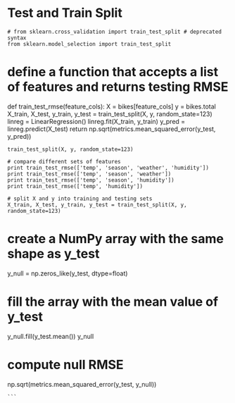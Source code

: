 # Test and Train Split

```
# from sklearn.cross_validation import train_test_split # deprecated syntax
from sklearn.model_selection import train_test_split
```

# define a function that accepts a list of features and returns testing RMSE
def train_test_rmse(feature_cols):
    X = bikes[feature_cols]
    y = bikes.total
    X_train, X_test, y_train, y_test = train_test_split(X, y, random_state=123)
    linreg = LinearRegression()
    linreg.fit(X_train, y_train)
    y_pred = linreg.predict(X_test)
    return np.sqrt(metrics.mean_squared_error(y_test, y_pred))
    
    train_test_split(X, y, random_state=123)
    
    # compare different sets of features
    print train_test_rmse(['temp', 'season', 'weather', 'humidity'])
    print train_test_rmse(['temp', 'season', 'weather'])
    print train_test_rmse(['temp', 'season', 'humidity'])
    print train_test_rmse(['temp', 'humidity'])
    
    # split X and y into training and testing sets
    X_train, X_test, y_train, y_test = train_test_split(X, y, random_state=123)

# create a NumPy array with the same shape as y_test
y_null = np.zeros_like(y_test, dtype=float)

# fill the array with the mean value of y_test
y_null.fill(y_test.mean())
y_null

# compute null RMSE
np.sqrt(metrics.mean_squared_error(y_test, y_null))
    
    ```
